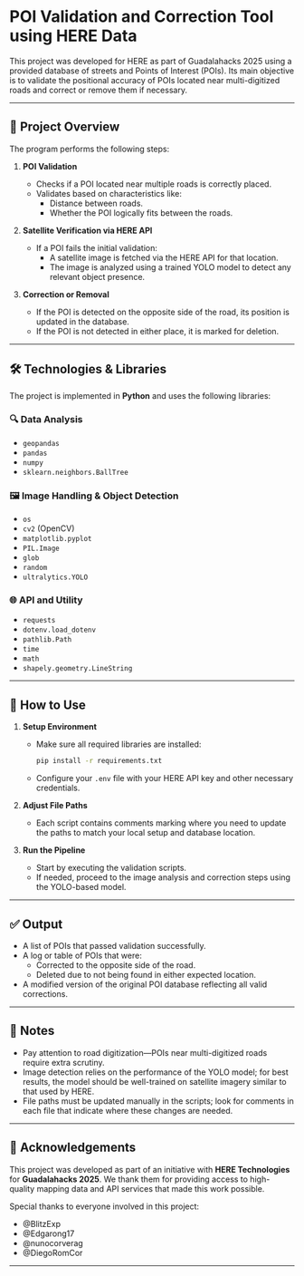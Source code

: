 # POI Validation and Correction Tool using HERE Data

This project was developed for HERE as part of Guadalahacks 2025 using a provided database of streets and Points of Interest (POIs). Its main objective is to validate the positional accuracy of POIs located near multi-digitized roads and correct or remove them if necessary.

---

## 🧠 Project Overview

The program performs the following steps:

1. **POI Validation**
   - Checks if a POI located near multiple roads is correctly placed.
   - Validates based on characteristics like:
     - Distance between roads.
     - Whether the POI logically fits between the roads.

2. **Satellite Verification via HERE API**
   - If a POI fails the initial validation:
     - A satellite image is fetched via the HERE API for that location.
     - The image is analyzed using a trained YOLO model to detect any relevant object presence.

3. **Correction or Removal**
   - If the POI is detected on the opposite side of the road, its position is updated in the database.
   - If the POI is not detected in either place, it is marked for deletion.

---

## 🛠️ Technologies & Libraries

The project is implemented in **Python** and uses the following libraries:

### 🔍 Data Analysis
- `geopandas`
- `pandas`
- `numpy`
- `sklearn.neighbors.BallTree`

### 🖼️ Image Handling & Object Detection
- `os`
- `cv2` (OpenCV)
- `matplotlib.pyplot`
- `PIL.Image`
- `glob`
- `random`
- `ultralytics.YOLO`

### 🌐 API and Utility
- `requests`
- `dotenv.load_dotenv`
- `pathlib.Path`
- `time`
- `math`
- `shapely.geometry.LineString`

---

## 🧪 How to Use

1. **Setup Environment**
   - Make sure all required libraries are installed:
     ```bash
     pip install -r requirements.txt
     ```
   - Configure your `.env` file with your HERE API key and other necessary credentials.

2. **Adjust File Paths**
   - Each script contains comments marking where you need to update the paths to match your local setup and database location.

3. **Run the Pipeline**
   - Start by executing the validation scripts.
   - If needed, proceed to the image analysis and correction steps using the YOLO-based model.
---

## ✅ Output

- A list of POIs that passed validation successfully.
- A log or table of POIs that were:
  - Corrected to the opposite side of the road.
  - Deleted due to not being found in either expected location.
- A modified version of the original POI database reflecting all valid corrections.

---

## 📌 Notes

- Pay attention to road digitization—POIs near multi-digitized roads require extra scrutiny.
- Image detection relies on the performance of the YOLO model; for best results, the model should be well-trained on satellite imagery similar to that used by HERE.
- File paths must be updated manually in the scripts; look for comments in each file that indicate where these changes are needed.

---

## 🤝 Acknowledgements

This project was developed as part of an initiative with **HERE Technologies** for **Guadalahacks 2025**. We thank them for providing access to high-quality mapping data and API services that made this work possible.

Special thanks to everyone involved in this project:

- @BlitzExp
- @Edgarong17
- @nunocorverag
- @DiegoRomCor
---



